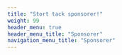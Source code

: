 ```yaml
---
title: "Stort tack sponsorer!"
weight: 99
header_menu: true
header_menu_title: "Sponsorer"
navigation_menu_title: "Sponsorer"
---
```



